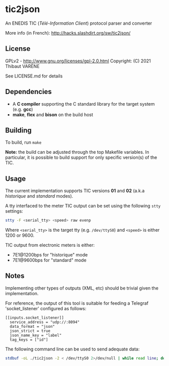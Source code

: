 # tic2json

An ENEDIS TIC (_Télé-Information Client_) protocol parser and converter

More info (in French): http://hacks.slashdirt.org/sw/tic2json/

## License

GPLv2 - http://www.gnu.org/licenses/gpl-2.0.html
Copyright: (C) 2021 Thibaut VARÈNE

See LICENSE.md for details

## Dependencies

 - A **C compiler** supporting the C standard library for the target system (e.g. **gcc**)
 - **make**, **flex** and **bison** on the build host
 
## Building

To build, run `make`

**Note:** the build can be adjusted through the top Makefile variables.
In particular, it is possible to build support for only specific version(s) of the TIC.

## Usage

The current implementation supports TIC versions **01** and **02** (a.k.a *historique* and *standard* modes).

A tty interfaced to the meter TIC output can be set using the following `stty`
settings:

```sh
stty -F <serial_tty> <speed> raw evenp
````

Where `<serial_tty>` is the target tty (e.g. `/dev/ttyS0`) and `<speed>` is either 1200 or 9600.

TIC output from electronic meters is either:
 - 7E1@1200bps for "historique" mode
 - 7E1@9600bps for "standard" mode

## Notes

Implementing other types of outputs (XML, etc) should be trivial given the implementation.

For reference, the output of this tool is suitable for feeding a Telegraf 'socket_listener' configured as follows:

```
[[inputs.socket_listener]]
  service_address = "udp://:8094"
  data_format = "json"
  json_strict = true
  json_name_key = "label"
  tag_keys = ["id"]
````

The following command line can be used to send adequate data:

```sh
stdbuf -oL ./tic2json -2 < /dev/ttyS0 2>/dev/null | while read line; do echo "$line" | nc -q 0 -u telegraf_host 8094; done
```
